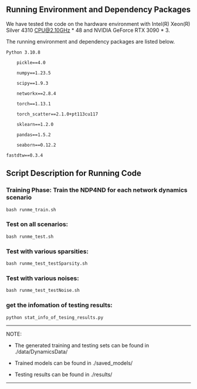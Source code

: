 
## Running Environment and Dependency Packages

We have tested the code on the hardware environment with Intel(R) Xeon(R) Silver 4310 CPU@2.10GHz * 48 and NVIDIA GeForce RTX 3090 * 3.

The running environment and dependency packages are listed below.

    Python 3.10.8

        pickle==4.0
        
        numpy==1.23.5
        
        scipy==1.9.3
        
        networkx==2.8.4
        
        torch==1.13.1
        
        torch_scatter==2.1.0+pt113cu117
        
        sklearn==1.2.0
        
        pandas==1.5.2
        
        seaborn==0.12.2

	fastdtw==0.3.4

## Script Description for Running Code

### Training Phase: Train the NDP4ND for each network dynamics scenario

    bash runme_train.sh

### Test on all scenarios:

    bash runme_test.sh

### Test with various sparsities:

    bash runme_test_testSparsity.sh

### Test with various noises:

    bash runme_test_testNoise.sh

### get the infomation of testing results:

    python stat_info_of_tesing_results.py

***
NOTE:

* The generated training and testing sets can be found in ./data/DynamicsData/

* Trained models can be found in ./saved_models/

* Testing results can be found in ./results/
***



